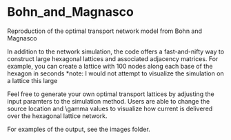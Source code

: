 # Bohn_and_Magnasco
Reproduction of the optimal transport network model from Bohn and Magnasco

In addition to the network simulation, the code offers a fast-and-nifty way to construct large 
hexagonal lattices and associated adjacency matrices. For example, you can create a lattice with 100 nodes along each 
base of the hexagon in seconds *note: I would not attempt to visualize the simulation on a lattice this large 

Feel free to generate your own optimal transport lattices by adjusting the input paramters to the simulation method.
Users are able to change the source location and \gamma values to visualize how current is delivered over the hexagonal
lattice network.

For examples of the output, see the images  folder.
